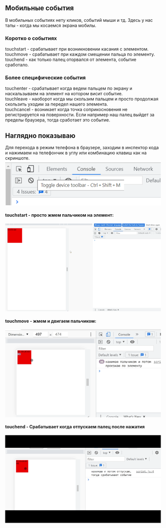 ## Мобильные события
В мобильных событиях нету кликов, событий мыши и тд. Здесь у нас тапы - когда мы косаемся экрана мобилы.

### Коротко о событиях ###
touchstart - срабатывает при возникновении касания с элементом.<br>
touchmove - срабатывает при каждом смещении пальца по элементу.<br>
touchend - как только палец оторвался от элемента, событие сработало.<br>
### Более специфические события ###
touchenter - срабатывает когда ведем пальцем по экрану и наскальзываем на элемент на котором висит событие.<br>
touchleave - наоборот когда мы скользим пальцем и просто продолжая скользить уходим за передел нашего элемента.<br>
touchcancel - возникает когда точка соприкосновения не регистрируется на поверхности. Если например наш палец выйдет за пределы браузера, тогда сработает это событие.<br>
## Наглядно показываю ##
Для перехода в режим телефона в браузере, заходим в инспектор кода и нажимаем на телефончик в углу или комбинацию клавиш как на скриншоте.<br>
![mobile](https://github.com/Aquariids/Js-Ts-React-etc../blob/main/JavaScript/img/mobile.png)<br>
#### touchstart -  просто жмем пальчиком на элемент:
![touchstart](https://github.com/Aquariids/Js-Ts-React-etc../blob/main/JavaScript/img/touchstart.gif)<br>
#### touchmove - жмем и двигаем пальчиком:
![touchmove](https://github.com/Aquariids/Js-Ts-React-etc../blob/main/JavaScript/img/touchmove.gif)<br>
#### touchend - Срабатывает когда отпускаем палец после нажатия
![touchend](https://github.com/Aquariids/Js-Ts-React-etc../blob/main/JavaScript/img/touchend.gif)<br>
